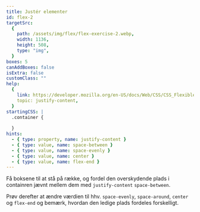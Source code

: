 ```yaml
---
title: Justér elementer
id: flex-2
targetSrc:
  {
    path: /assets/img/flex/flex-exercise-2.webp,
    width: 1136,
    height: 508,
    type: "img",
  }
boxes: 5
canAddBoxes: false
isExtra: false
customClass: ""
help:
  {
    link: https://developer.mozilla.org/en-US/docs/Web/CSS/CSS_Flexible_Box_Layout/Aligning_Items_in_a_Flex_Container#aligning_content_on_the_main_axis,
    topic: justify-content,
  }
startingCSS: |
  .container {
    
  }
hints:
  - { type: property, name: justify-content }
  - { type: value, name: space-between }
  - { type: value, name: space-evenly }
  - { type: value, name: center }
  - { type: value, name: flex-end }
---
```


Få boksene til at stå på række, og fordel den overskydende plads i containren jævnt mellem dem med `justify-content` <code data-type="value">space-between</code>.

Prøv derefter at ændre værdien til hhv. <code data-type="value">space-evenly</code>, <code data-type="value">space-around</code>, <code data-type="value">center</code> og <code data-type="value">flex-end</code> og bemærk, hvordan den ledige plads fordeles forskelligt.
